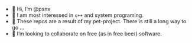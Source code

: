 - 👋 Hi, I’m @psnx
- 👀 I am most interessed in `c++` and system programing. 
- 🌱 These repos are a result of my pet-project. There is still a long way to go ...
- 💞️ I’m looking to collaborate on free (as in free beer) software.

<!---
psnx/psnx is a ✨ special ✨ repository because its `README.md` (this file) appears on your GitHub profile.
You can click the Preview link to take a look at your changes.
--->
